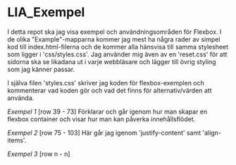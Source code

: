 # LIA_Exempel
I detta repot ska jag visa exempel och användningsområden för Flexbox.
I de olika "Example"-mapparna kommer jag mest ha några rader av simpel kod till index.html-filerna och de kommer alla hänsvisa till samma stylesheet som ligger i 'css/styles.css'.
Jag använder mig även av en 'reset.css' för att sidorna ska se likadana ut i varje webbläsare och lägger till övrig styling som jag känner passar.

I själva filen 'styles.css' skriver jag koden för flexbox-exemplen och kommenterar vad koden gör och vad det finns för alternativ/värden att använda.

*Exempel 1* [row 39 - 73]
Förklarar och går igenom hur man skapar en flexbox container och visar hur man kan påverka innehållsflödet.

*Exempel 2* [row 75 - 103]
Här går jag igenom 'justify-content' samt 'align-items'.

*Exempel 3* [row n - n]
